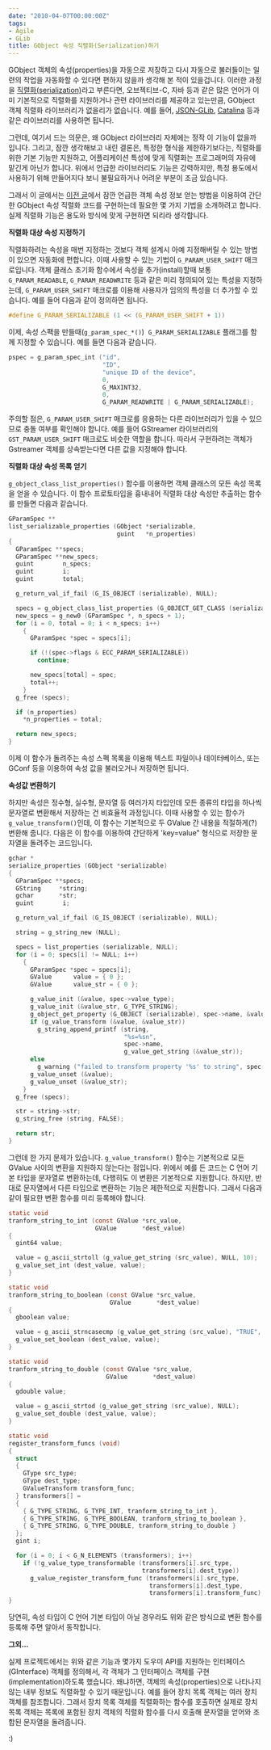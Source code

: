 ```yaml
---
date: "2010-04-07T00:00:00Z"
tags:
- Agile
- GLib
title: GObject 속성 직렬화(Serialization)하기
---
```


GObject 객체의 속성(properties)을 자동으로 저장하고 다시 자동으로 불러들이는 일련의 작업을 자동화할 수 있다면 편하지 않을까 생각해 본 적이 있을겁니다. 이러한 과정을 [직렬화(serialization)](http://en.wikipedia.org/wiki/Serialization)라고 부른다면, 오브젝티브-C, 자바 등과 같은 많은 언어가 이미 기본적으로 직렬화를 지원하거나 관련 라이브러리를 제공하고 있는만큼, GObject 객체 직렬화 라이브러리가 없을리가 없습니다. 예를 들어, [JSON-GLib](http://live.gnome.org/JsonGlib), [Catalina](http://git.dronelabs.com/catalina/about) 등과 같은 라이브러리를 사용하면 됩니다.

그런데, 여기서 드는 의문은, 왜 GObject 라이브러리 자체에는 정작 이 기능이 없을까입니다. 그리고, 잠깐 생각해보고 내린 결론은, 특정한 형식을 제한하기보다는, 직렬화를 위한 기본 기능만 지원하고, 어플리케이션 특성에 맞게 직렬화는 프로그래머의 자유에 맡긴게 아닌가 합니다. 위에서 언급한 라이브러리도 기능은 강력하지만, 특정 용도에서 사용하기 위해 만들어지다 보니 불필요하거나 어려운 부분이 조금 있습니다.

그래서 이 글에서는 [이전 글](/2009/08/24/oop-with-gobject-4/)에서 잠깐 언급한 객체 속성 정보 얻는 방법을 이용하여 간단한 GObject 속성 직렬화 코드를 구현하는데 필요한 몇 가지 기법을 소개하려고 합니다. 실제 직렬화 기능은 용도와 방식에 맞게 구현하면 되리라 생각합니다.

**직렬화 대상 속성 지정하기**

직렬화하려는 속성을 매번 지정하는 것보다 객체 설계시 아예 지정해버릴 수 있는 방법이 있으면 자동화에 편합니다. 이때 사용할 수 있는 기법이 `G_PARAM_USER_SHIFT` 매크로입니다. 객체 클래스 초기화 함수에서 속성을 추가(install)할때 보통 `G_PARAM_READABLE`, `G_PARAM_READWRITE` 등과 같은 미리 정의되어 있는 특성을 지정하는데, `G_PARAM_USER_SHIFT` 매크로를 이용해 사용자가 임의의 특성을 더 추가할 수 있습니다. 예를 들어 다음과 같이 정의하면 됩니다.

```c
#define G_PARAM_SERIALIZABLE (1 << (G_PARAM_USER_SHIFT + 1))
```

이제, 속성 스팩을 만들때(`g_param_spec_*()`)  `G_PARAM_SERIALIZABLE` 플래그를 함께 지정할 수 있습니다. 예를 들면 다음과 같습니다.

```c
pspec = g_param_spec_int ("id",
                          "ID",
                          "unique ID of the device",
                          0,
                          G_MAXINT32,
                          0,
                          G_PARAM_READWRITE | G_PARAM_SERIALIZABLE);
```

주의할 점은, `G_PARAM_USER_SHIFT` 매크로를 응용하는 다른 라이브러리가 있을 수 있으므로 충돌 여부를 확인해야 합니다. 예를 들어 GStreamer 라이브러리의 `GST_PARAM_USER_SHIFT` 매크로도 비슷한 역할을 합니다. 따라서 구현하려는 객체가 Gstreamer 객체를 상속받는다면 다른 값을 지정해야 합니다.

**직렬화 대상 속성 목록 얻기**

`g_object_class_list_properties()` 함수를 이용하면 객체 클래스의 모든 속성 목록을 얻을 수 있습니다. 이 함수 프로토타입을 흉내내어 직렬화 대상 속성만 추출하는 함수를 만들면 다음과 같습니다.

```c
GParamSpec **
list_serializable_properties (GObject *serializable,
                              guint   *n_properties)
{
  GParamSpec **specs;
  GParamSpec **new_specs;
  guint        n_specs;
  guint        i;
  guint        total;

  g_return_val_if_fail (G_IS_OBJECT (serializable), NULL);

  specs = g_object_class_list_properties (G_OBJECT_GET_CLASS (serializable), &n_specs);
  new_specs = g_new0 (GParamSpec *, n_specs + 1);
  for (i = 0, total = 0; i < n_specs; i++)
    {
      GParamSpec *spec = specs[i];

      if (!(spec->flags & ECC_PARAM_SERIALIZABLE))
        continue;

      new_specs[total] = spec;
      total++;
    }
  g_free (specs);

  if (n_properties)
    *n_properties = total;

  return new_specs;
}
```

이제 이 함수가 돌려주는 속성 스펙 목록을 이용해 텍스트 파일이나 데이터베이스, 또는 GConf 등을 이용하여 속성 값을 불러오거나 저장하면 됩니다.

**속성값 변환하기**

하지만 속성은 정수형, 실수형, 문자열 등 여러가지 타입인데 모든 종류의 타입을 하나씩 문자열로 변환해서 저장하는 건 비효율적 과정입니다. 이때 사용할 수 있는 함수가 `g_value_transform()`인데, 이 함수는 기본적으로 두 GValue 간 내용을 적절하게(?) 변환해 줍니다. 다음은 이 함수를 이용하여 간단하게 'key=value" 형식으로 저장한 문자열을 돌려주는 코드입니다.

```c
gchar *
serialize_properties (GObject *serializable)
{
  GParamSpec **specs;
  GString     *string;
  gchar       *str;
  guint        i;

  g_return_val_if_fail (G_IS_OBJECT (serializable), NULL);

  string = g_string_new (NULL);

  specs = list_properties (serializable, NULL);
  for (i = 0; specs[i] != NULL; i++)
    {
      GParamSpec *spec = specs[i];
      GValue      value = { 0 };
      GValue      value_str = { 0 };

      g_value_init (&value, spec->value_type);
      g_value_init (&value_str, G_TYPE_STRING);
      g_object_get_property (G_OBJECT (serializable), spec->name, &value);
      if (g_value_transform (&value, &value_str))
        g_string_append_printf (string,
                                "%s=%sn",
                                spec->name,
                                g_value_get_string (&value_str));
      else
        g_warning ("failed to transform property '%s' to string", spec->name);
      g_value_unset (&value);
      g_value_unset (&value_str);
    }
  g_free (specs);

  str = string->str;
  g_string_free (string, FALSE);

  return str;
}
```

그런데 한 가지 문제가 있습니다. `g_value_transform()` 함수는 기본적으로 모든 GValue 사이의 변환을 지원하지 않는다는 점입니다. 위에서 예를 든 코드는 C 언어 기본 타입을 문자열로 변환하는데, 다행히도 이 변환은 기본적으로 지원합니다. 하지만, 반대로 문자열에서 다른 타입으로 변환하는 기능은 제한적으로 지원합니다. 그래서 다음과 같이 필요한 변환 함수를 미리 등록해야 합니다.

```c
static void
tranform_string_to_int (const GValue *src_value,
                        GValue       *dest_value)
{
  gint64 value;

  value = g_ascii_strtoll (g_value_get_string (src_value), NULL, 10);
  g_value_set_int (dest_value, value);
}

static void
tranform_string_to_boolean (const GValue *src_value,
                            GValue       *dest_value)
{
  gboolean value;

  value = g_ascii_strncasecmp (g_value_get_string (src_value), "TRUE", 4) == 0 ? TRUE : FALSE;
  g_value_set_boolean (dest_value, value);
}

static void
tranform_string_to_double (const GValue *src_value,
                           GValue       *dest_value)
{
  gdouble value;

  value = g_ascii_strtod (g_value_get_string (src_value), NULL);
  g_value_set_double (dest_value, value);
}

static void
register_transform_funcs (void)
{
  struct
  {
    GType src_type;
    GType dest_type;
    GValueTransform transform_func;
  } transformers[] =
  {
    { G_TYPE_STRING, G_TYPE_INT, tranform_string_to_int },
    { G_TYPE_STRING, G_TYPE_BOOLEAN, tranform_string_to_boolean },
    { G_TYPE_STRING, G_TYPE_DOUBLE, tranform_string_to_double }
  };
  gint i;

  for (i = 0; i < G_N_ELEMENTS (transformers); i++)
    if (!g_value_type_transformable (transformers[i].src_type,
                                     transformers[i].dest_type))
      g_value_register_transform_func (transformers[i].src_type,
                                       transformers[i].dest_type,
                                       transformers[i].transform_func);
}
```

당연히, 속성 타입이 C 언어 기본 타입이 아닐 경우라도 위와 같은 방식으로 변환 함수를 등록해 주면 알아서 동작합니다.

**그외...**

실제 프로젝트에서는 위와 같은 기능과 몇가지 도우미 API를 지원하는 인터페이스(GInterface) 객체를 정의해서, 각 객체가 그 인터페이스 객체를 구현(implementation)하도록 했습니다. 왜냐하면, 객체의 속성(properties)으로 나타나지 않는 내부 정보도 직렬화할 수 있기 때문입니다. 예를 들어 장치 목록 객체는 여러 장치 객체를 참조합니다. 그래서 장치 목록 객체를 직렬화하는 함수를 호출하면 실제로 장치 목록 객체는 목록에 포함된 장치 객체의 직렬화 함수를 다시 호출해 문자열을 얻어와 조합된 문자열을 돌려줍니다.

:)
